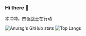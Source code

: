 ### Hi there 👋

<!--
**lucisl/Lucisl** is a ✨ _special_ ✨ repository because its `README.md` (this file) appears on your GitHub profile.

Here are some ideas to get you started:

- 🔭 I’m currently working on ...
- 🌱 I’m currently learning ...
- 👯 I’m looking to collaborate on ...
- 🤔 I’m looking for help with ...
- 💬 Ask me about ...
- 📫 How to reach me: ...
- 😄 Pronouns: ...
- ⚡ Fun fact: ...
-->
冲冲冲，四驱战士在行动

![Anurag's GitHub stats](https://github-readme-stats.vercel.app/api?username=lucisl&hide_title=true&show_icons=true&theme=great-gatsby)
![Top Langs](https://github-readme-stats.vercel.app/api/top-langs/?username=lucisl&layout=compact&theme=great-gatsby)
